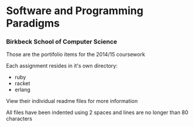 # Software and Programming Paradigms
### Birkbeck School of Computer Science

Those are the portifolio items for the 2014/15 coursework

Each assignment resides in it's own directory:

- ruby
- racket
- erlang

View their individual readme files for more information

All files have been indented using 2 spaces and lines are no longer than 80 characters

